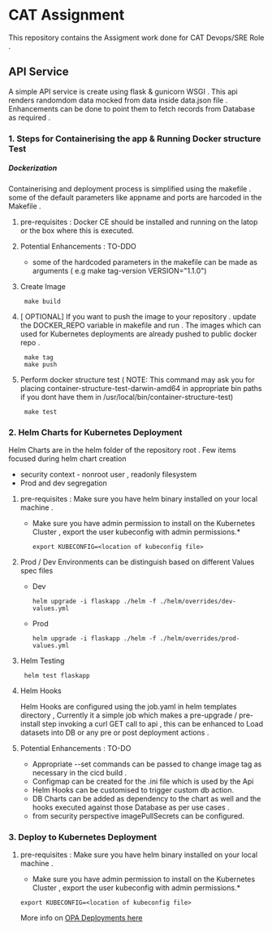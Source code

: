 # CAT Assignment
This repository contains the Assigment work done for CAT Devops/SRE Role .



## API Service 

A simple API service is create using  flask & gunicorn WSGI . This api renders randomdom data mocked from data inside data.json file . 
Enhancements can be done to point them to fetch records from Database as required .


### 1. Steps for Containerising the app & Running Docker structure Test

##### Dockerization

Containerising and deployment process is simplified using the makefile . some of the default parameters like appname and ports are harcoded in the Makefile .

1. pre-requisites : Docker CE should be installed and running on the latop or the box where this is executed.

2. Potential Enhancements : TO-DDO
    * some of the hardcoded parameters in the makefile can be made as arguments ( e.g make tag-version VERSION="1.1.0")
    

3. Create Image

        
        make build

4. [ OPTIONAL]  If you want to push the image to your repository . update the DOCKER_REPO variable in makefile and run  . The images which can used for Kubernetes deployments are already pushed to public docker repo .

        make tag
        make push


4. Perform docker structure test ( NOTE: This command may ask you for placing container-structure-test-darwin-amd64 in appropriate bin paths if you dont have them in /usr/local/bin/container-structure-test)

        make test



### 2. Helm Charts for Kubernetes Deployment

Helm Charts are in the helm folder of the repository root .  Few items focused during helm chart creation 

*   security context - nonroot user , readonly filesystem 
*   Prod and dev segregation
    



1. pre-requisites : Make sure you have helm binary installed on your local machine . 

    * Make sure you have admin permission to install on the Kubernetes Cluster , export the user kubeconfig with admin permissions.*

        `export KUBECONFIG=<location of kubeconfig file>`

2. Prod / Dev Environments can be distinguish based on different Values spec files 

    * Dev

        `helm upgrade -i flaskapp ./helm -f ./helm/overrides/dev-values.yml`


    * Prod

        `helm upgrade -i flaskapp ./helm -f ./helm/overrides/prod-values.yml`


3. Helm Testing 

        helm test flaskapp


4. Helm Hooks 

    Helm Hooks are configured using the job.yaml in helm templates directory , Currently it a simple job which makes a pre-upgrade / pre-install step invoking a curl GET call to api , this can be enhanced to Load datasets into DB or any pre or post deployment actions .


5. Potential Enhancements : TO-DO
    * Appropriate --set commands can be passed to change image tag as necessary in the cicd build .
    * Configmap can be created for the .ini file which is used by the Api 
    * Helm Hooks can be customised to trigger custom db action.
    * DB Charts can be added as dependency to the chart as well and the hooks executed against those Database as per use cases .
    * from security perspective imagePullSecrets can be configured.


### 3. Deploy to Kubernetes Deployment

1. pre-requisites : Make sure you have helm binary installed on your local machine . 
    * Make sure you have admin permission to install on the Kubernetes Cluster , export the user kubeconfig with admin permissions.*

    `export KUBECONFIG=<location of kubeconfig file>`

    More info on [OPA Deployments here ](./opa/README.md)





